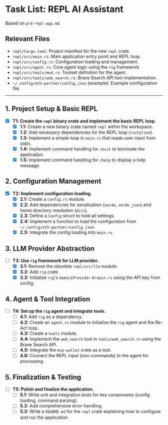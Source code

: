 # Task List: REPL AI Assistant

Based on `prd-repl-app.md`.

## Relevant Files
* `repl/Cargo.toml`: Project manifest for the new `repl` crate.
* `repl/src/main.rs`: Main application entry point and REPL loop.
* `repl/src/config.rs`: Configuration loading and management.
* `repl/src/agent.rs`: Core agent logic using the `rig` framework.
* `repl/src/tools/mod.rs`: Toolset definition for the agent.
* `repl/src/tools/web_search.rs`: Brave Search API tool implementation.
* `~/.config/eth-partner/config.json` (example): Example configuration file.

---

## 1. Project Setup & Basic REPL
- [x] **T1: Create the `repl` binary crate and implement the basic REPL loop.**
  - [x] **1.1:** Create a new binary crate named `repl` within the workspace.
  - [x] **1.2:** Add necessary dependencies for the REPL loop (`rustyline`).
  - [x] **1.3:** Implement a simple loop in `main.rs` that reads user input from stdin.
  - [x] **1.4:** Implement command handling for `/exit` to terminate the application.
  - [x] **1.5:** Implement command handling for `/help` to display a help message.

## 2. Configuration Management
- [x] **T2: Implement configuration loading.**
  - [x] **2.1:** Create a `config.rs` module.
  - [x] **2.2:** Add dependencies for serialization (`serde`, `serde_json`) and home directory resolution (`dirs`).
  - [x] **2.3:** Define a `Config` struct to hold all settings.
  - [x] **2.4:** Implement a function to load the configuration from `~/.config/eth-partner/config.json`.
  - [x] **2.5:** Integrate the config loading into `main.rs`.

## 3. LLM Provider Abstraction
- [ ] **T3: Use `rig` framework for LLM provider.**
  - [x] **3.1:** Remove the obsolete `repl/src/llm` module.
  - [x] **3.2:** Add `rig` crate.
  - [x] **3.3:** Initialize `rig`'s `GeminiProvider` in `main.rs` using the API key from config.

## 4. Agent & Tool Integration
- [ ] **T4: Set up the `rig` agent and integrate tools.**
  - [ ] **4.1:** Add `rig` as a dependency.
  - [ ] **4.2:** Create an `agent.rs` module to initialize the `rig` agent and the Re-Act loop.
  - [ ] **4.3:** Create a `tools` module.
  - [ ] **4.4:** Implement the `web_search` tool in `tools/web_search.rs` using the Brave Search API.
  - [ ] **4.5:** Integrate the `mcp-wallet` crate as a tool.
  - [ ] **4.6:** Connect the REPL input (non-commands) to the agent for processing.

## 5. Finalization & Testing
- [ ] **T5: Polish and finalize the application.**
  - [ ] **5.1:** Write unit and integration tests for key components (config loading, command parsing).
  - [ ] **5.2:** Add comprehensive error handling.
  - [ ] **5.3:** Write a `README.md` for the `repl` crate explaining how to configure and run the application.
